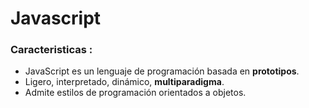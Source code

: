 # Javascript

### Caracteristicas :

- JavaScript es un lenguaje de programación basada en **prototipos**.
- Ligero, interpretado, dinámico, **multiparadigma**.
- Admite estilos de programación orientados a objetos.
